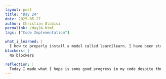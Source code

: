 ```yaml
---
layout: post
title: "Day 24"
date: 2025-05-27
author: Christian Olabisi
permalink: /day24.html
tags: ["Code Implementation"]

what_i_learned: |
  I how to properly install a model called learn2learn. I have been struggling with the download of this model for like two weeks, but now I have figured it out. I had to clone and install the model from GitHub in order for it to run properly. I learned  realized that for my clean accuracy and adversarial accuracy to be high I would need the learn2learn module. This is because without it, it was just training but it wasn't learning from the training that it was doing. So with this model, it will adapt faster to attack from what it has learned. 
blockers: |
  No blockers

reflection: |
  Today I made what I hope is some good progress in my code despite the minor setback I had yesterday. I was finally able to implement the learn2learn module in my code. Now I am just waiting on its execution and I believe that once it's done running my accuracy will increase for both my clean and adversarial attacks. I'm also happy the weekend is here.
---
```

